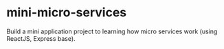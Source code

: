 # mini-micro-services
Build a mini application project to learning how micro services work (using ReactJS, Express base).
